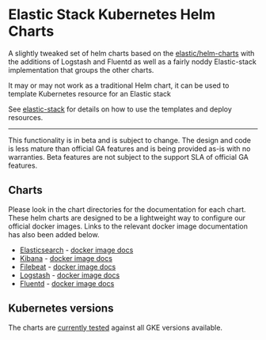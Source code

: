 # Elastic Stack Kubernetes Helm Charts

A slightly tweaked set of helm charts based on the [elastic/helm-charts](https://github.com/elastic/helm-charts) with the additions of Logstash and Fluentd as well as a 
fairly noddy Elastic-stack implementation that groups the other charts.

It may or may not work as a traditional Helm chart, it can be used to template Kubernetes resource for an Elastic stack

See [elastic-stack](./elastic-stack/README.md) for details on how to use the templates and deploy resources.

---

This functionality is in beta and is subject to change. The design and code is less mature than official GA features and is being provided as-is with no warranties. Beta features are not subject to the support SLA of official GA features.

## Charts

Please look in the chart directories for the documentation for each chart. These helm charts are designed to be a lightweight way to configure our official docker images. Links to the relevant docker image documentation has also been added below.

* [Elasticsearch](./elasticsearch/README.md) - [docker image docs](https://www.elastic.co/guide/en/elasticsearch/reference/current/docker.html)
* [Kibana](./kibana/README.md) - [docker image docs](https://www.elastic.co/guide/en/kibana/current/docker.html)
* [Filebeat](./filebeat/README.md) - [docker image docs](https://www.elastic.co/guide/en/beats/filebeat/current/running-on-docker.html)
* [Logstash](./logstash/README.md) - [docker image docs](https://www.elastic.co/guide/en/logstash/current/docker.html)
* [Fluentd](./fluentd/README.md) - [docker image docs](https://github.com/fluent/fluentd-docker-image)


## Kubernetes versions

The charts are [currently tested](https://devops-ci.elastic.co/job/elastic+helm-charts+master/) against all GKE versions available. 




